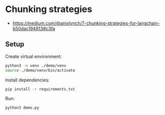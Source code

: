 # Chunking strategies

- <https://medium.com/@anixlynch/7-chunking-strategies-for-langchain-b50dac194813#c3fa>

## Setup

Create virtual environment:

```sh
python3 -m venv ./demo/venv
source ./demo/venv/bin/activate
```

Install dependencies:

```sh
pip install -r requirements.txt
```

Run:

```sh
python3 demo.py
```
